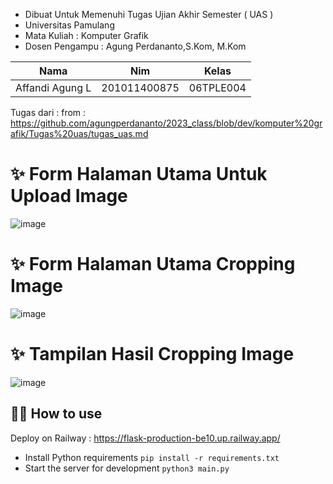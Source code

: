 - Dibuat Untuk Memenuhi Tugas Ujian Akhir Semester ( UAS )
- Universitas Pamulang
- Mata Kuliah : Komputer Grafik
- Dosen Pengampu : Agung Perdananto,S.Kom, M.Kom

| Nama             | Nim            | Kelas        |
|------------------|----------------|--------------|
| Affandi Agung L  | 201011400875   | 06TPLE004    |

Tugas dari : from : https://github.com/agungperdananto/2023_class/blob/dev/komputer%20grafik/Tugas%20uas/tugas_uas.md

# ✨ Form Halaman Utama Untuk Upload Image
![image](https://github.com/affandiagung/flask-ki/assets/93693763/e413f2c5-98be-41e1-832e-34d09f906dd7)


# ✨ Form Halaman Utama Cropping Image
![image](https://github.com/affandiagung/flask-ki/assets/93693763/c9c00914-3edd-4c27-857b-6de77d02d51d)


# ✨ Tampilan Hasil Cropping Image
![image](https://github.com/affandiagung/flask-ki/assets/93693763/3a045db7-a886-4314-963e-0528f0172b70)


## 💁‍♀️ How to use

Deploy on Railway : https://flask-production-be10.up.railway.app/

- Install Python requirements `pip install -r requirements.txt`
- Start the server for development `python3 main.py`
